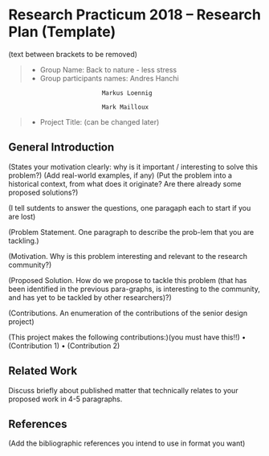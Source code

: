 # Research Practicum 2018 – Research Plan (Template)
(text between brackets to be removed)

> * Group Name: Back to nature - less stress
> * Group participants names: Andres Hanchi

                              Markus Loennig
                              
                              Mark Mailloux
> * Project Title: (can be changed later)

## General Introduction

(States your motivation clearly: why is it important / interesting to solve this problem?)
(Add real-world examples, if any)
(Put the problem into a historical context, from what does it originate? Are there already some proposed solutions?)

(I tell sutdents to answer the questions, one paragaph each to start if you are lost)

(Problem Statement. One paragraph to describe the prob-lem that you are tackling.)

(Motivation. Why is this problem interesting and relevant to the research community?)

(Proposed Solution. How do we propose to tackle this problem (that has been identified in the previous para-graphs, is interesting to the community, and has yet to be tackled by other researchers)?)

(Contributions. An enumeration of the contributions of the senior design project)

(This project makes the following contributions:)(you must have this!!)
•	(Contribution 1)
•	(Contribution 2)


## Related Work

Discuss briefly about published matter that technically relates to your proposed work in 4-5 paragraphs.

## References 

(Add the bibliographic references you intend to use in format you want)




